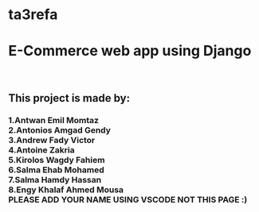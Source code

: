 # ta3refa
<h1>E-Commerce web app using Django </h1>  </br>
<h2> This project is made by:</br> <h3>
1.Antwan Emil Momtaz   </br>
2.Antonios Amgad Gendy </br>
3.Andrew Fady Victor  </br>
4.Antoine Zakria </br>
5.Kirolos Wagdy Fahiem  </br>
6.Salma Ehab Mohamed </br>
7.Salma Hamdy Hassan </br>
8.Engy Khalaf Ahmed Mousa </br> 
PLEASE ADD YOUR NAME USING VSCODE NOT THIS PAGE :)
